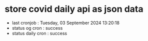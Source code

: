# store covid daily api as json data

- last cronjob : Tuesday, 03 September 2024 13:20:18
- status og cron : success
- status daily cron : success
      
      